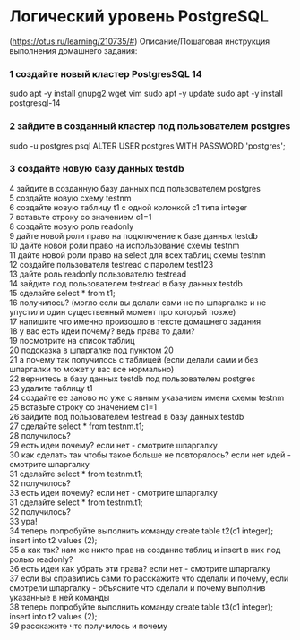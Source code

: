 # Логический уровень PostgreSQL
(https://otus.ru/learning/210735/#)
Описание/Пошаговая инструкция выполнения домашнего задания:

### 1 создайте новый кластер PostgresSQL 14  
sudo apt -y install gnupg2 wget vim
sudo apt -y update
sudo apt -y install postgresql-14
### 2 зайдите в созданный кластер под пользователем postgres  
sudo -u postgres psql
ALTER USER postgres WITH PASSWORD 'postgres';

### 3 создайте новую базу данных testdb  
4 зайдите в созданную базу данных под пользователем postgres  
5 создайте новую схему testnm  
6 создайте новую таблицу t1 с одной колонкой c1 типа integer  
7 вставьте строку со значением c1=1  
8 создайте новую роль readonly  
9 дайте новой роли право на подключение к базе данных testdb  
10 дайте новой роли право на использование схемы testnm  
11 дайте новой роли право на select для всех таблиц схемы testnm  
12 создайте пользователя testread с паролем test123  
13 дайте роль readonly пользователю testread  
14 зайдите под пользователем testread в базу данных testdb  
15 сделайте select * from t1;  
16 получилось? (могло если вы делали сами не по шпаргалке и не упустили один существенный момент про который позже)  
17 напишите что именно произошло в тексте домашнего задания  
18 у вас есть идеи почему? ведь права то дали?  
19 посмотрите на список таблиц  
20 подсказка в шпаргалке под пунктом 20  
21 а почему так получилось с таблицей (если делали сами и без шпаргалки то может у вас все нормально)  
22 вернитесь в базу данных testdb под пользователем postgres  
23 удалите таблицу t1  
24 создайте ее заново но уже с явным указанием имени схемы testnm  
25 вставьте строку со значением c1=1  
26 зайдите под пользователем testread в базу данных testdb  
27 сделайте select * from testnm.t1;  
28 получилось?  
29 есть идеи почему? если нет - смотрите шпаргалку  
30 как сделать так чтобы такое больше не повторялось? если нет идей - смотрите шпаргалку  
31 сделайте select * from testnm.t1;  
32 получилось?  
33 есть идеи почему? если нет - смотрите шпаргалку  
31 сделайте select * from testnm.t1;  
32 получилось?  
33 ура!  
34 теперь попробуйте выполнить команду create table t2(c1 integer); insert into t2 values (2);  
35 а как так? нам же никто прав на создание таблиц и insert в них под ролью readonly?  
36 есть идеи как убрать эти права? если нет - смотрите шпаргалку  
37 если вы справились сами то расскажите что сделали и почему, если смотрели шпаргалку - объясните что сделали и почему выполнив указанные в ней команды  
38 теперь попробуйте выполнить команду create table t3(c1 integer); insert into t2 values (2);  
39 расскажите что получилось и почему
<!--stackedit_data:
eyJoaXN0b3J5IjpbLTExNTM2OTA0MTVdfQ==
-->